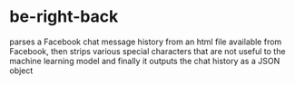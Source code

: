 # be-right-back

parses a Facebook chat message history from an html file available from Facebook,
then strips various special characters that are not useful to the machine learning model
and finally it outputs the chat history as a JSON object
